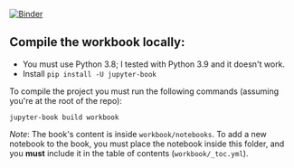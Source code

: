 [![Binder](https://mybinder.org/badge_logo.svg)](https://mybinder.org/v2/gh/VU-IntroPython/TAs-Material.git/master)

## Compile the workbook locally:
* You must use Python 3.8; I tested with Python 3.9 and it doesn't work.
* Install `pip install -U jupyter-book`

To compile the project you must run the following commands (assuming you're at the root of the repo):

`jupyter-book build workbook`

_Note_: The book's content is inside `workbook/notebooks`. To add a new notebook to the book, you must place the notebook inside this folder, and you **must** include it in the table of contents (`workbook/_toc.yml`).

